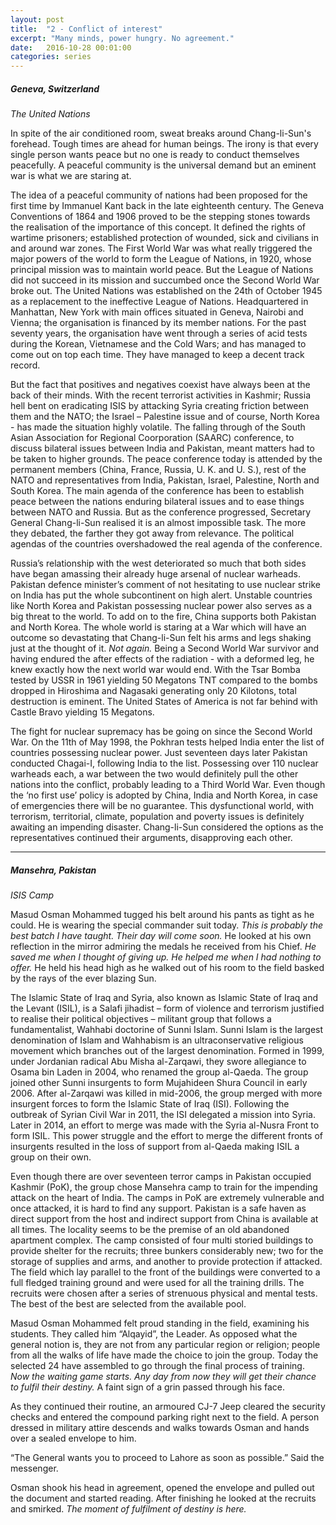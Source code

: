```yaml
---
layout: post
title:  "2 - Conflict of interest"
excerpt: "Many minds, power hungry. No agreement."
date:   2016-10-28 00:01:00
categories: series
---
```

##### Geneva, Switzerland
*The United Nations*

In spite of the air conditioned room, sweat breaks around Chang-li-Sun's forehead. Tough times are ahead for human beings. The irony is that every single person wants peace but no one is ready to conduct themselves peacefully. A peaceful community is the universal demand but an eminent war is what we are staring at.

The idea of a peaceful community of nations had been proposed for the first time by Immanuel Kant back in the late eighteenth century. The Geneva Conventions of 1864 and 1906 proved to be the stepping stones towards the realisation of the importance of this concept. It defined the rights of wartime prisoners; established protection of wounded, sick and civilians in and around war zones. The First World War was what really triggered the major powers of the world to form the League of Nations, in 1920, whose principal mission was to maintain world peace. But the League of Nations did not succeed in its mission and succumbed once the Second World War broke out. The United Nations was established on the 24th of October 1945 as a replacement to the ineffective League of Nations. Headquartered in Manhattan, New York with main offices situated in Geneva, Nairobi and Vienna; the organisation is financed by its member nations. For the past seventy years, the organisation have went through a series of acid tests during the Korean, Vietnamese and the Cold Wars; and has managed to come out on top each time. They have managed to keep a decent track record.

But the fact that positives and negatives coexist have always been at the back of their minds. With the recent terrorist activities in Kashmir; Russia hell bent on eradicating ISIS by attacking Syria creating friction between them and the NATO; the Israel – Palestine issue and of course, North Korea - has made the situation highly volatile. The falling through of the South Asian Association for Regional Coorporation (SAARC) conference, to discuss bilateral issues between India and Pakistan, meant matters had to be taken to higher grounds. The peace conference today is attended by the permanent members (China, France, Russia, U. K. and U. S.), rest of the NATO and representatives from India, Pakistan, Israel, Palestine, North and South Korea. The main agenda of the conference has been to establish peace between the nations enduring bilateral issues and to ease things between NATO and Russia. But as the conference progressed, Secretary General Chang-li-Sun realised it is an almost impossible task. The more they debated, the farther they got away from relevance. The political agendas of the countries overshadowed the real agenda of the conference.

Russia’s relationship with the west deteriorated so much that both sides have began amassing their already huge arsenal of nuclear warheads. Pakistan defence minister’s comment of not hesitating to use nuclear strike on India has put the whole subcontinent on high alert. Unstable countries like North Korea and Pakistan possessing nuclear power also serves as a big threat to the world. To add on to the fire, China supports both Pakistan and North Korea. The whole world is staring at a War which will have an outcome so devastating that Chang-li-Sun felt his arms and legs shaking just at the thought of it. *Not again.* Being a Second World War survivor and having endured the after effects of the radiation - with a deformed leg, he knew exactly how the next world war would end. With the Tsar Bomba tested by USSR in 1961  yielding 50 Megatons TNT compared to the bombs dropped in Hiroshima and Nagasaki generating only 20 Kilotons, total destruction is eminent. The United States of America is not far behind with Castle Bravo yielding 15 Megatons.

The fight for nuclear supremacy has be going on since the Second World War. On the 11th of May 1998, the Pokhran tests helped India enter the list of countries possessing nuclear power. Just seventeen days later Pakistan conducted Chagai-I, following India to the list. Possessing over 110 nuclear warheads each, a war between the two would definitely pull the other nations into the conflict, probably leading to a Third World War. Even though the ‘no first use’ policy is adopted by China, India and North Korea, in case of emergencies there will be no guarantee. This dysfunctional world, with terrorism, territorial, climate, population and poverty issues is definitely awaiting an impending disaster. Chang-li-Sun considered the options as the representatives continued their arguments, disapproving each other.

----------

##### Mansehra, Pakistan
*ISIS Camp*

Masud Osman Mohammed tugged his belt around his pants as tight as he could. He is wearing the special commander suit today. *This is probably the best batch I have taught. Their day will come soon.* He looked at his own reflection in the mirror admiring the medals he received from his Chief. *He saved me when I thought of giving up. He helped me when I had nothing to offer.* He held his head high as he walked out of his room to the field basked by the rays of the ever blazing Sun.

The Islamic State of Iraq and Syria, also known as Islamic State of Iraq and the Levant (ISIL), is a Salafi jihadist – form of violence and terrorism justified to realise their political objectives – militant group that follows a fundamentalist, Wahhabi doctorine of Sunni Islam. Sunni Islam is the largest denomination of Islam and Wahhabism is an ultraconservative religious movement which branches out of the largest denomination. Formed in 1999, under Jordanian radical Abu Misha al-Zarqawi, they swore allegiance to Osama bin Laden in 2004, who renamed the group al-Qaeda. The group joined other Sunni insurgents to form Mujahideen Shura Council in early 2006. After al-Zarqawi was killed in mid-2006, the group merged with more insurgent forces to form the Islamic State of Iraq (ISI). Following the outbreak of Syrian Civil War in 2011, the ISI delegated a mission into Syria. Later in 2014, an effort to merge was made with the Syria al-Nusra Front to form ISIL. This power struggle and the effort to merge the different fronts of insurgents resulted in the loss of support from al-Qaeda making ISIL a group on their own.

Even though there are over seventeen terror camps in Pakistan occupied Kashmir (PoK), the group chose Mansehra camp to train for the impending attack on the heart of India. The camps in PoK are extremely vulnerable and once attacked, it is hard to find any support. Pakistan is a safe haven as direct support from the host and indirect support from China is available at all times. The locality seems to be the premise of an old abandoned apartment complex. The camp consisted of four multi storied buildings to provide shelter for the recruits; three bunkers considerably new; two for the storage of supplies and arms, and another to provide protection if attacked. The field which lay parallel to the front of the buildings were converted to a full fledged training ground and were used for all the training drills. The recruits were chosen after a series of strenuous physical and mental tests. The best of the best are selected from the available pool.

Masud Osman Mohammed felt proud standing in the field, examining his students. They called him “Alqayid”, the Leader. As opposed what the general notion is, they are not from any particular region or religion; people from all the walks of life have made the choice to join the group. Today the selected 24 have assembled to go through the final process of training. *Now the waiting game starts. Any day from now they will get their chance to fulfil their destiny.* A faint sign of a grin passed through his face.

As they continued their routine, an armoured CJ-7 Jeep cleared the security checks and entered the compound parking right next to the field. A person dressed in military attire descends and walks towards Osman and hands over a sealed envelope to him.

“The General wants you to proceed to Lahore as soon as possible.” Said the messenger.

Osman shook his head in agreement, opened the envelope and pulled out the document and started reading. After finishing he looked at the recruits and smirked. *The moment of fulfilment of destiny is here.*